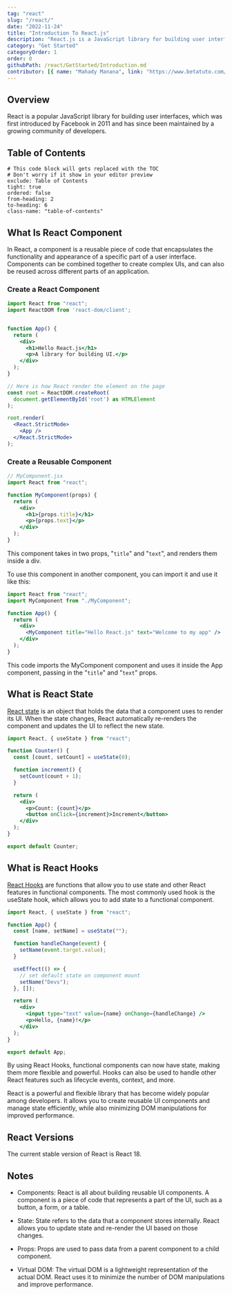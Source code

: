 ```yaml
---
tag: "react"
slug: "/react/"
date: "2022-11-24"
title: "Introduction To React.js"
description: "React.js is a JavaScript library for building user interfaces."
category: "Get Started"
categoryOrder: 1
order: 0
githubPath: /react/GetStarted/Introduction.md
contributor: [{ name: "Mahady Manana", link: "https://www.betatuto.com/" }]
---
```


## Overview

React is a popular JavaScript library for building user interfaces, which was first introduced by Facebook in 2011 and has since been maintained by a growing community of developers.

## Table of Contents

```toc
# This code block will gets replaced with the TOC
# Don't worry if it show in your editor preview
exclude: Table of Contents
tight: true
ordered: false
from-heading: 2
to-heading: 6
class-name: "table-of-contents"
```

## What Is React Component

In React, a component is a reusable piece of code that encapsulates the functionality and appearance of a specific part of a user interface. Components can be combined together to create complex UIs, and can also be reused across different parts of an application.

### Create a React Component

```jsx
import React from "react";
import ReactDOM from 'react-dom/client';


function App() {
  return (
    <div>
      <h1>Hello React.js</h1>
      <p>A library for building UI.</p>
    </div>
  );
}

// Here is how React render the element on the page
const root = ReactDOM.createRoot(
  document.getElementById('root') as HTMLElement
);

root.render(
  <React.StrictMode>
    <App />
  </React.StrictMode>
);
```

### Create a Reusable Component

```jsx
// MyComponent.jsx
import React from "react";

function MyComponent(props) {
  return (
    <div>
      <h1>{props.title}</h1>
      <p>{props.text}</p>
    </div>
  );
}
```

This component takes in two props, "`title`" and "`text`", and renders them inside a div.

To use this component in another component, you can import it and use it like this:

```jsx
import React from "react";
import MyComponent from "./MyComponent";

function App() {
  return (
    <div>
      <MyComponent title="Hello React.js" text="Welcome to my app" />
    </div>
  );
}
```

This code imports the MyComponent component and uses it inside the App component, passing in the "`title`" and "`text`" props.

## What is React State

[React state](/react/reactjs-basics) is an object that holds the data that a component uses to render its UI. When the state changes, React automatically re-renders the component and updates the UI to reflect the new state.

```jsx
import React, { useState } from "react";

function Counter() {
  const [count, setCount] = useState(0);

  function increment() {
    setCount(count + 1);
  }

  return (
    <div>
      <p>Count: {count}</p>
      <button onClick={increment}>Increment</button>
    </div>
  );
}

export default Counter;
```

## What is React Hooks

[React Hooks](/react/reactjs-hooks) are functions that allow you to use state and other React features in functional components. The most commonly used hook is the useState hook, which allows you to add state to a functional component.

```jsx
import React, { useState } from "react";

function App() {
  const [name, setName] = useState("");

  function handleChange(event) {
    setName(event.target.value);
  }

  useEffect(() => {
    // set default state on component mount
    setName("Devs");
  }, []);

  return (
    <div>
      <input type="text" value={name} onChange={handleChange} />
      <p>Hello, {name}!</p>
    </div>
  );
}

export default App;
```

By using React Hooks, functional components can now have state, making them more flexible and powerful. Hooks can also be used to handle other React features such as lifecycle events, context, and more.

React is a powerful and flexible library that has become widely popular among developers. It allows you to create reusable UI components and manage state efficiently, while also minimizing DOM manipulations for improved performance.

## React Versions

The current stable version of React is React 18.

## Notes

- Components: React is all about building reusable UI components. A component is a piece of code that represents a part of the UI, such as a button, a form, or a table.

- State: State refers to the data that a component stores internally. React allows you to update state and re-render the UI based on those changes.

- Props: Props are used to pass data from a parent component to a child component.

- Virtual DOM: The virtual DOM is a lightweight representation of the actual DOM. React uses it to minimize the number of DOM manipulations and improve performance.
